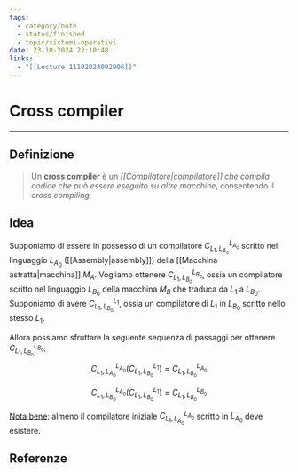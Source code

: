 ```yaml
---
tags:
  - category/note
  - status/finished
  - topic/sistemi-operativi
date: 23-10-2024 22:10:48
links:
  - "[[Lecture 11102024092906]]"
---
```

# Cross compiler
---
## Definizione
> Un **cross compiler** è un _[[Compilatore|compilatore]] che compila codice che può essere eseguito su altre macchine_, consentendo il _cross compiling_.

## Idea
Supponiamo di essere in possesso di un compilatore $C_{L_{1}, L_{A_{0}}}^{L_{A_{0}}}$ scritto nel linguaggio $L_{A_{0}}$ ([[Assembly|assembly]]) della [[Macchina astratta|macchina]] $M_{A}$. Vogliamo ottenere $C_{L_{1}, L_{B_{0}}}^{L_{B_{0}}}$, ossia un compilatore scritto nel linguaggio $L_{B_{0}}$ della macchina $M_{B}$ che traduca da $L_{1}$ a $L_{B_{0}}$. Supponiamo di avere $C_{L_{1}, L_{B_{0}}}^{L_{1}}$, ossia un compilatore di $L_{1}$ in $L_{B_{0}}$ scritto nello stesso $L_{1}$.

Allora possiamo sfruttare la seguente sequenza di passaggi per ottenere $C_{L_{1}, L_{B_{0}}}^{L_{B_{0}}}$:
$$C_{L_{1}, L_{A_{0}}}^{L_{A_{0}}}(C_{L_{1}, L_{B_{0}}}^{L_{1}}) = C_{L_{1}, L_{B_{0}}}^{L_{A_{0}}}$$

$$C_{L_{1}, L_{B_{0}}}^{L_{A_{0}}}(C_{L_{1}, L_{B_{0}}}^{L_{1}}) = C_{L_{1}, L_{B_{0}}}^{L_{B_{0}}}$$

<u>Nota bene</u>: almeno il compilatore iniziale $C_{L_{1}, L_{A_{0}}}^{L_{A_{0}}}$ scritto in $L_{A_{0}}$ deve esistere.

## Referenze
